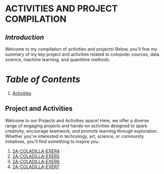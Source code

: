 # **ACTIVITIES AND PROJECT COMPILATION**

## ***Introduction***

Welcome to my compilation of activities and projects! Below, you'll fine my summary of my key project and activities related to computer cources, data science, machine learning, and quantitive methods.

# ***Table of Contents***

1.   [Activities](#Project-and-Activities)

## Project and Activities

Welcome to our Projects and Activities space! Here, we offer a diverse range of engaging projects and hands-on activities designed to spark creativity, encourage teamwork, and promote learning through exploration. Whether you're interested in technology, art, science, or community initiatives, you'll find something to inspire you.


1.   <a href = "2A-COLADILLA-EXER4.ipynb">2A-COLADILLA-EXER4</a>
2.   <a href = "2A-COLADILLA-EXER5.ipynb">2A-COLADILLA-EXER5</a>
3.   <a href = "2A-COLADILLA-EXER6.ipynb">2A-COLADILLA-EXER6</a>
4.   <a href = "2A-COLADILLA-EXER7.ipynb">2A-COLADILLA-EXER7</a>

